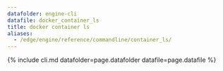 ```yaml
---
datafolder: engine-cli
datafile: docker_container_ls
title: docker container ls
aliases:
  - /edge/engine/reference/commandline/container_ls/
---
```

<!--
This page is automatically generated from Docker's source code. If you want to
suggest a change to the text that appears here, open a ticket or pull request
in the source repository on GitHub:

https://github.com/docker/cli
-->

{% include cli.md datafolder=page.datafolder datafile=page.datafile %}
